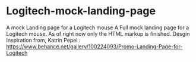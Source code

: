 # Logitech-mock-landing-page
A mock Landing page for a Logitech mouse
A Full mock landing page for a Logitech mouse. As of right now only the HTML markup is finished.
Desgin Inspiration from, Katrin Pepel : https://www.behance.net/gallery/100224093/Promo-Landing-Page-for-Logitech
